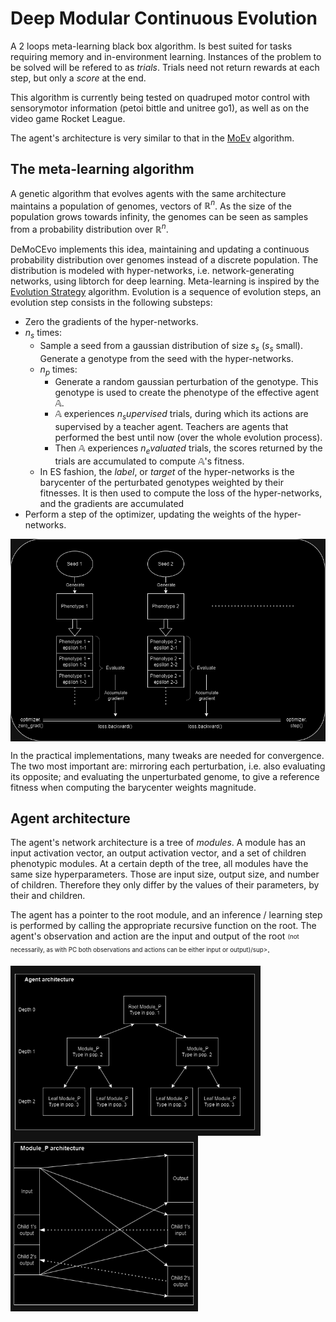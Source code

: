 # Deep Modular Continuous Evolution

A 2 loops meta-learning black box algorithm. Is best suited for tasks requiring memory and in-environment learning. Instances of the problem to be solved will be refered to as *trials*. Trials need not return rewards at each step, but only a *score* at the end.

This algorithm is currently being tested on quadruped motor control with sensorymotor information (petoi bittle and unitree go1), as well as on the video game Rocket League.

The agent's architecture is very similar to that in the [MoEv](https://github.com/Yeb02/CUDA_MoEv) algorithm. 


## The meta-learning algorithm

A genetic algorithm that evolves agents with the same architecture maintains a population of genomes, vectors of $\mathbb{R}^n$. As the size of the population grows towards infinity, the genomes can be seen as samples from a probability distribution over $\mathbb{R}^n$. 

DeMoCEvo implements this idea, maintaining and updating a continuous probability distribution over genomes instead of a discrete population. The distribution is modeled with hyper-networks, i.e. network-generating networks, using libtorch for deep learning. Meta-learning is inspired by the [Evolution Strategy](https://arxiv.org/pdf/1703.03864.pdf) algorithm. Evolution is a sequence of evolution steps, an evolution step consists in the following substeps:

- Zero the gradients of the hyper-networks.
- $n_s$ times:
  - Sample a seed from a gaussian distribution of size $s_s$ ($s_s$ small). Generate a genotype from the seed with the hyper-networks.
  - $n_p$ times:
    - Generate a random gaussian perturbation of the genotype. This genotype is used to create the phenotype of the effective agent $\mathbb{A}$.
    - $\mathbb{A}$ experiences $n_supervised$ trials, during which its actions are supervised by a teacher agent. Teachers are agents that performed the best until now (over the whole evolution process).
    - Then $\mathbb{A}$ experiences $n_evaluated$ trials, the scores returned by the trials are accumulated to compute $\mathbb{A}$'s fitness.
  - In ES fashion, the *label*, or *target* of the hyper-networks is the barycenter of the perturbated genotypes weighted by their fitnesses. It is then used to compute the loss of the hyper-networks, and          the gradients are accumulated
- Perform a step of the optimizer, updating the weights of the hyper-networks. 

<img align="center" src="./diagrams/DeMoCEvo.png">

  In the practical implementations, many tweaks are needed for convergence. The two most important are: mirroring each perturbation, i.e. also evaluating its opposite; and evaluating the unperturbated genome, to give a reference fitness when computing the barycenter weights magnitude.
  

## Agent architecture

The agent's network architecture is a tree of *modules*. A module has an input activation vector, an output activation vector, and a set of children phenotypic modules. At a certain depth of the tree, all modules have the same size hyperparameters. Those are input size, output size, and number of children. Therefore they only differ by the values of their parameters, by their and children.

The agent has a pointer to the root module, and an inference / learning step is performed by calling the appropriate recursive function on the root. The agent's observation and action are the input and output of the root <sub><sup>(not necessarily, as with PC both observations and actions can be either input or output)/sup></sub>. <br/>


<img align="left" width = 400 src="./diagrams/agentArchitecture.png">
<img align="center" width = 300 src="./diagrams/moduleArchitecture.png">

